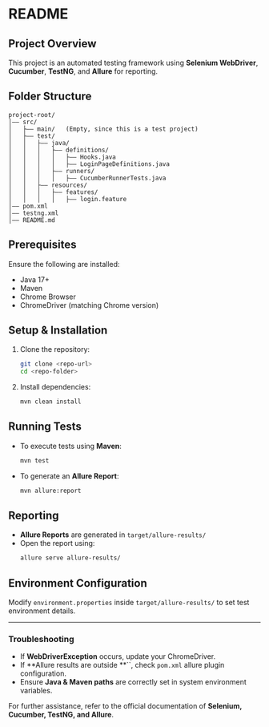 # README

## Project Overview

This project is an automated testing framework using **Selenium WebDriver**, **Cucumber**, **TestNG**, and **Allure** for reporting.

## Folder Structure

```
project-root/
│—— src/
│   ├—— main/   (Empty, since this is a test project)
│   ├—— test/
│   │   ├—— java/
│   │   │   ├—— definitions/
│   │   │   │   ├—— Hooks.java
│   │   │   │   ├—— LoginPageDefinitions.java
│   │   │   ├—— runners/
│   │   │   │   ├—— CucumberRunnerTests.java
│   │   ├—— resources/
│   │   │   ├—— features/
│   │   │   │   ├—— login.feature
│—— pom.xml
│—— testng.xml
│—— README.md
```

## Prerequisites

Ensure the following are installed:

- Java 17+
- Maven
- Chrome Browser
- ChromeDriver (matching Chrome version)

## Setup & Installation

1. Clone the repository:
   ```sh
   git clone <repo-url>
   cd <repo-folder>
   ```
2. Install dependencies:
   ```sh
   mvn clean install
   ```

## Running Tests

- To execute tests using **Maven**:
  ```sh
  mvn test
  ```
- To generate an **Allure Report**:
  ```sh
  mvn allure:report
  ```

## Reporting

- **Allure Reports** are generated in `target/allure-results/`
- Open the report using:
  ```sh
  allure serve allure-results/
  ```

## Environment Configuration

Modify `environment.properties` inside `target/allure-results/` to set test environment details.

---

### **Troubleshooting**

- If **WebDriverException** occurs, update your ChromeDriver.
- If **Allure results are outside **``, check `pom.xml` allure plugin configuration.
- Ensure **Java & Maven paths** are correctly set in system environment variables.

For further assistance, refer to the official documentation of **Selenium, Cucumber, TestNG, and Allure**.

